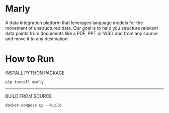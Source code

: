 # Marly

A data integration platform that leverages language models for the movement of unstructured data. Our goal is to help you structure relevant data points from documents like a PDF, PPT or WRD doc from any source and move it to any destination.

# How to Run
INSTALL PYTHON PACKAGE
```
pip install marly
```

---
BUILD FROM SOURCE
```
docker-compose up --build
```
